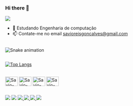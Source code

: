 ### Hi there 👋

<picture>
<source 
  srcset="https://github-readme-stats.vercel.app/api?username=SavioReis&show_icons=true&theme=dracula"
  media="(prefers-color-scheme: Gradient)"
/>
<source
  srcset="https://github-readme-stats.vercel.app/api?username=SavioReis&show_icons=true"
  media="(prefers-color-scheme: Gradient), (prefers-color-scheme: Gradient)"
/>
<img src="https://github-readme-stats.vercel.app/api?username=SavioReis&show_icons=true" />
</picture>

- 🌱 Estudando Engenharia de computação
- 📫 Contate-me no email savioreisgoncalves@gmail.com
##
  ![Snake animation](https://github.com/camilafernanda/camilafernanda/blob/output/github-contribution-grid-snake.svg)
  
##
[![Top Langs](https://github-readme-stats.vercel.app/api/top-langs/?username=SavioReis&hide_progress=true)](https://github.com/anuraghazra/github-readme-stats)
<div style="display: inline_block"><br>
  <img align="center" alt="Savio-C++" height="30" width="40" src="https://cdn.jsdelivr.net/gh/devicons/devicon/icons/cplusplus/cplusplus-original.svg">
  <img align="center" alt="Savio-QT" height="30" width="40" src="https://cdn.jsdelivr.net/gh/devicons/devicon/icons/qt/qt-original.svg">
  <img align="center" alt="Savio-WordPress" height="30" width="40" src="https://icongr.am/devicon/wordpress-original.svg">
   <img align="center" alt="Savio-Python" height="30" width="40" src="https://cdn.jsdelivr.net/gh/devicons/devicon@v2.15.1/devicon.min.css">
</div>

  ##

<div> 
  <a href="https://www.youtube.com/channel/UC-aBBoFfSxnP_8UNKcjFc9g" target="_blank"><img src="https://img.shields.io/badge/YouTube-FF0000?style=for-the-badge&logo=youtube&logoColor=white" target="_blank"></a>
  <a href="https://instagram.com/savioreis09" target="_blank"><img src="https://img.shields.io/badge/-Instagram-%23E4405F?style=for-the-badge&logo=instagram&logoColor=white" target="_blank"></a>
  <a href = "mailto:savioreisgoncalves@gmail.com"><img src="https://img.shields.io/badge/-Gmail-%23333?style=for-the-badge&logo=gmail&logoColor=white" target="_blank">
  <a href = "https://steamcommunity.com/profiles/76561199048768744/"><img src="https://img.shields.io/badge/Steam-000000?style=for-the-badge&logo=steam&logoColor=white" target="_blank">
  <a href = "https://store.epicgames.com/pt-BR/u/e27f6572b9fd442589a7a4b5221897fa"><img src="https://img.shields.io/badge/Epic%20Games-313131?style=for-the-badge&logo=Epic%20Games&logoColor=white" target="_blank">
  <a href = "http://www.sflix.rf.gd/?i=1"><img src="https://img.shields.io/website-up-down-green-red/http/monip.org.svg" target="_blank">
  </a>  
</div>

